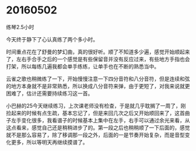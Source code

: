 # 20160502

练琴2.5小时

今天终于静下了心认真练了两个多小时。

时间重点花在了舒曼的梦幻曲，真的很好听。顺了不知道多少遍，感觉开始顺起来了，左右手合手之后的一个感觉是有些保留音并没有反应过来，有些地方手指也会打架，所以每练几遍我都会单手练练，让单手也在不断的熟悉当中。

云雀之歌也稍微练了一下，开始慢慢注意一下四分音符和八分音符，但是连续和弦的地方本身就不是非常熟悉，所以换成八分音符来弹，由于更短了，对我来说就更困难了，估计还需要持续练习这一首。

小巴赫的25今天继续练习，上次课老师没有检查，于是就几乎耽搁了一周了，刚捡起来的时候有点生疏，基本忘记了，但是来回几次之后又开始顺回来了，这首曲子左手变化很多，我看谱子的时候基本上集中在左手，右手可以通过余光来看，从这点看来，感觉自己还是稍稍进步了的。第一段之后也稍稍顺了一下后面的，感觉就不是那么容易了，除了移调那一段之外，后面的一是节奏开始复杂，而是音型变化更多，所以等明天再继续摸谱了。